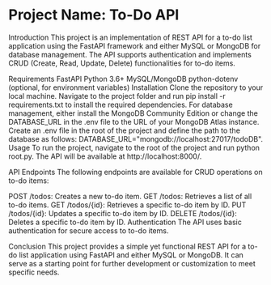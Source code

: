 <h1><b>Project Name: To-Do API</b></h1>
Introduction
This project is an implementation of REST API for a to-do list application using the FastAPI framework and either MySQL or MongoDB for database management. The API supports authentication and implements CRUD (Create, Read, Update, Delete) functionalities for to-do items.

Requirements
FastAPI
Python 3.6+
MySQL/MongoDB
python-dotenv (optional, for environment variables)
Installation
Clone the repository to your local machine.
Navigate to the project folder and run pip install -r requirements.txt to install the required dependencies.
For database management, either install the MongoDB Community Edition or change the DATABASE_URL in the .env file to the URL of your MongoDB Atlas instance.
Create an .env file in the root of the project and define the path to the database as follows: DATABASE_URL="mongodb://localhost:27017/todoDB".
Usage
To run the project, navigate to the root of the project and run python root.py. The API will be available at http://localhost:8000/.

API Endpoints
The following endpoints are available for CRUD operations on to-do items:

POST /todos: Creates a new to-do item.
GET /todos: Retrieves a list of all to-do items.
GET /todos/{id}: Retrieves a specific to-do item by ID.
PUT /todos/{id}: Updates a specific to-do item by ID.
DELETE /todos/{id}: Deletes a specific to-do item by ID.
Authentication
The API uses basic authentication for secure access to to-do items.

Conclusion
This project provides a simple yet functional REST API for a to-do list application using FastAPI and either MySQL or MongoDB. It can serve as a starting point for further development or customization to meet specific needs.



